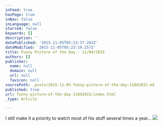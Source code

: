 ```yaml
---
inFeed: true
hasPage: true
inNav: false
inLanguage: null
starred: false
keywords: []
description: ''
datePublished: '2015-11-05T05:23:37.263Z'
dateModified: '2015-11-05T05:23:19.257Z'
title: Funny Picture of the Day - 11/04/2015
authors: []
publisher:
  name: null
  domain: null
  url: null
  favicon: null
sourcePath: _posts/2015-11-05-funny-picture-of-the-day-11042015.md
published: true
url: funny-picture-of-the-day-11042015/index.html
_type: Article

---
```

I still make it a priority to watch most of his stuff several times a year...
![](https://the-grid-user-content.s3-us-west-2.amazonaws.com/5c757e95-81af-4068-8bd7-fa9b3ea41862.jpg)
